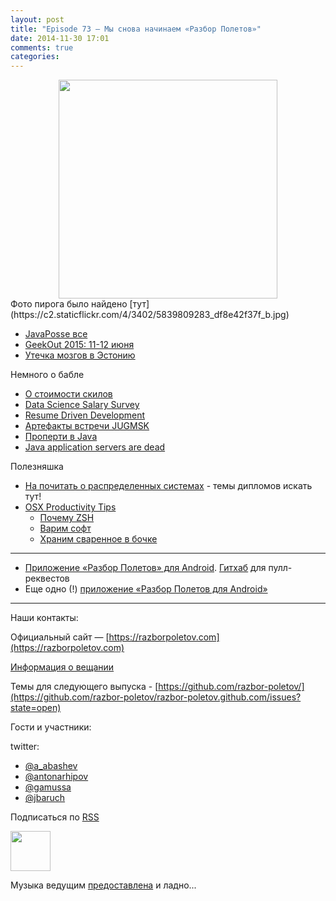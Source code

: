```yaml
---
layout: post
title: "Episode 73 — Мы снова начинаем «Разбор Полетов»"
date: 2014-11-30 17:01
comments: true
categories: 
---
```


<div class="separator" style="clear: both; text-align: center;">
<a href="https://razborpoletov.com/images/razbor_73_text.jpg" imageanchor="1" style="margin-left: 1em; margin-right: 1em;"><img border="0" height="350" src="https://razborpoletov.com/images/razbor_73_text.jpg" width="350" /></a>
</div>
Фото пирога было найдено [тут](https://c2.staticflickr.com/4/3402/5839809283_df8e42f37f_b.jpg)

* [JavaPosse все](https://twitter.com/javaposse/status/533145446945128448)
* [GeekOut 2015: 11-12 июня](https://www.facebook.com/GeekOut.ee) 
* [Утечка мозгов в Эстонию](https://twitter.com/gvsmirnov/status/538452726662066177)

Немного о бабле

* [О стоимости скилов](http://www.businessinsider.com/best-tech-skills-resume-ranked-salary-2014-11)
* [Data Science Salary Survey](http://www.oreilly.com/data/free/files/2014-data-science-salary-survey.pdf)
* [Resume Driven Development](http://radar.oreilly.com/2014/10/resume-driven-development.html)
* [Артефакты встречи JUGMSK](https://vk.com/wall-46597293?w=wall-46597293_71)
* [Проперти в Java](http://blog.joda.org/2014/11/no-properties-in-java-language.html)
* [Java application servers are dead](http://jaxenter.com/java-application-servers-dead-112186.html)

Полезняшка

* [На почитать о распределенных системах](http://dancres.github.io/Pages/) - темы дипломов искать тут!
* [OSX Productivity Tips](https://speakerdeck.com/matthewmccullough/mac-osx-productivity-tips-for-developers)
    * [Почему ZSH](http://code.joejag.com/2014/why-zsh.html)
    * [Варим софт](http://brew.sh)
    * [Храним сваренное в бочке](http://caskroom.io) 


---
- [Приложение «Разбор Полетов» для Android](https://play.google.com/store/apps/details?id=com.shonenfactory.razborpoletov). [Гитхаб](https://github.com/rsi2m/RazborPoletov) для пулл-реквестов
- Еще одно (!) [приложение «Разбор Полетов для Android»](https://play.google.com/store/apps/details?id=aga.android.razbor)

---

Наши контакты:

Официальный сайт — [https://razborpoletov.com](https://razborpoletov.com)

[Информация о вещании](https://razborpoletov.com/broadcast.html)

Темы для следующего выпуска - [https://github.com/razbor-poletov/](https://github.com/razbor-poletov/razbor-poletov.github.com/issues?state=open)

Гости и участники:

twitter: 

 * [@a_abashev](https://twitter.com/#!/a_abashev)
 * [@antonarhipov](https://twitter.com/#!/antonarhipov)
 * [@gamussa](https://twitter.com/#!/gamussa)
 * [@jbaruch](https://twitter.com/#!/jbaruch)
 

<!-- player goes here-->

<audio preload="none">
   <source src="http://traffic.libsyn.com/razborpoletov/razbor_73.mp3" type="audio/mp3" />
   Your browser does not support the audio tag.
</audio>

Подписаться по [RSS](http://feeds.feedburner.com/razbor-podcast)

<!-- episode file link goes here-->
<a href="http://traffic.libsyn.com/razborpoletov/razbor_73.mp3" imageanchor="1" style="clear: left; margin-bottom: 1em; margin-left: auto; margin-right: 2em;"><img border="0" height="64" src="http://2.bp.blogspot.com/-qkfh8Q--dks/T0gixAMzuII/AAAAAAAAHD0/O5LbF3vvBNQ/s200/1330127522_mp3.png" width="64" /></a>

Музыка ведущим [предоставлена](http://www.audiobank.fm/single-music/27/111/More-And-Less/) и ладно...
